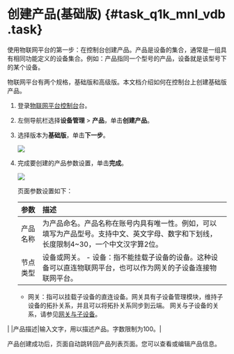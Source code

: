 # 创建产品\(基础版\) {#task_q1k_mnl_vdb .task}

使用物联网平台的第一步：在控制台创建产品。产品是设备的集合，通常是一组具有相同功能定义的设备集合。例如：产品指同一个型号的产品，设备就是该型号下的某个设备。

物联网平台有两个规格，基础版和高级版。本文档介绍如何在控制台上创建基础版产品。

1.  登录[物联网平台控制台](http://iot.console.aliyun.com/)台。 
2.  左侧导航栏选择**设备管理** \> **产品**，单击**创建产品**。 
3.  选择版本为**基础版**，单击**下一步**。 

    ![](http://static-aliyun-doc.oss-cn-hangzhou.aliyuncs.com/assets/img/12825/15428931116711_zh-CN.png)

4.  完成要创建的产品参数设置，单击**完成**。 

    ![](http://static-aliyun-doc.oss-cn-hangzhou.aliyuncs.com/assets/img/12825/154289311131991_zh-CN.png)

    页面参数设置如下：

    |参数|描述|
    |:-|:-|
    |产品名称|为产品命名。产品名称在账号内具有唯一性。例如，可以填写为产品型号。支持中文、英文字母、数字和下划线，长度限制4~30，一个中文汉字算2位。|
    |节点类型|设备或网关。    -   设备：指不能挂载子设备的设备。这种设备可以直连物联网平台，也可以作为网关的子设备连接物联网平台。
    -   网关：指可以挂载子设备的直连设备。网关具有子设备管理模块，维持子设备的拓扑关系，并且可以将拓扑关系同步到云端。
网关与子设备的关系，请参见[网关与子设备](intl.zh-CN/用户指南/产品与设备/网关与子设备/网关与子设备.md#)。

|
    |产品描述|输入文字，用以描述产品。字数限制为100。|


产品创建成功后，页面自动跳转回产品列表页面。您可以查看或编辑产品信息。

